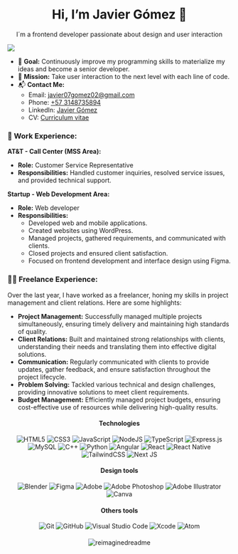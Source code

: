 <h1 align="center">Hi, I’m Javier Gómez 👋</h1>
<p align="center">I´m a frontend developer passionate about design and user interaction</p>
<img align="center" src="https://img.itch.zone/aW1nLzI2NDQ5NDkucG5n/original/3CDxl1.png"/>

- 🎯 **Goal:** Continuously improve my programming skills to materialize my ideas and become a senior developer.
- 🌱 **Mission:** Take user interaction to the next level with each line of code.
- 📬 **Contact Me:**
   - Email: [javier07gomez02@gmail.com](mailto:javier07gomez02@gmail.com)
   - Phone: [+57 3148735894](https://wa.me/573148735894)
   - LinkedIn: [Javier Gómez](https://www.linkedin.com/in/javier-gómez-210a6a256)
   - CV: [Curriculum vitae](https://heyzine.com/flip-book/9cbe91fbdc.html)


### 💼 Work Experience:
**AT&T - Call Center (MSS Area):**
- **Role:** Customer Service Representative
- **Responsibilities:** Handled customer inquiries, resolved service issues, and provided technical support.

**Startup - Web Development Area:**
- **Role:** Web developer
- **Responsibilities:**
  - Developed web and mobile applications.
  - Created websites using WordPress.
  - Managed projects, gathered requirements, and communicated with clients.
  - Closed projects and ensured client satisfaction.
  - Focused on frontend development and interface design using Figma.
  
### 🧑‍💼 Freelance Experience:
Over the last year, I have worked as a freelancer, honing my skills in project management and client relations. Here are some highlights:

- **Project Management:** Successfully managed multiple projects simultaneously, ensuring timely delivery and maintaining high standards of quality.
- **Client Relations:** Built and maintained strong relationships with clients, understanding their needs and translating them into effective digital solutions.
- **Communication:** Regularly communicated with clients to provide updates, gather feedback, and ensure satisfaction throughout the project lifecycle.
- **Problem Solving:** Tackled various technical and design challenges, providing innovative solutions to meet client requirements.
- **Budget Management:** Efficiently managed project budgets, ensuring cost-effective use of resources while delivering high-quality results.

<h4 align="center">Technologies</h4>
<div align="center">
  <img alt="HTML5" src="https://img.shields.io/badge/html5-%23E34F26.svg?style=for-the-badge&logo=html5&logoColor=white"/>
  <img alt="CSS3" src="https://img.shields.io/badge/css3-%231572B6.svg?style=for-the-badge&logo=css3&logoColor=white"/>
  <img alt="JavaScript" src="https://img.shields.io/badge/javascript-%23323330.svg?style=for-the-badge&logo=javascript&logoColor=%23F7DF1E"/>
  <img alt="NodeJS" src="https://img.shields.io/badge/node.js-%2343853D.svg?style=for-the-badge&logo=node-dot-js&logoColor=white"/>
  <img alt="TypeScript" src="https://img.shields.io/badge/typescript-%23007ACC.svg?style=for-the-badge&logo=typescript&logoColor=white"/>
  <img alt="Express.js" src="https://img.shields.io/badge/express.js-%23404d59.svg?style=for-the-badge&logo=express&logoColor=%2361DAFB"/>
  <img alt="MySQL" src="https://img.shields.io/badge/mysql-%2300f.svg?style=for-the-badge&logo=mysql&logoColor=white"/>
  <img alt="C++" src="https://img.shields.io/badge/c++-%2300599C.svg?style=for-the-badge&logo=c%2B%2B&logoColor=white"/>
  <img alt="Python" src="https://img.shields.io/badge/python-%2314354C.svg?style=for-the-badge&logo=python&logoColor=white"/>
  <img alt="Angular" src="https://img.shields.io/badge/angular-%23DD0031.svg?style=for-the-badge&logo=angular&logoColor=white"/>
  <img alt="React" src="https://img.shields.io/badge/react-%2320232a.svg?style=for-the-badge&logo=react&logoColor=%2361DAFB"/>
  <img alt="React Native" src="https://img.shields.io/badge/react_native-%2320232a.svg?style=for-the-badge&logo=react&logoColor=%2361DAFB"/>
  <img alt="TailwindCSS" src="https://img.shields.io/badge/tailwindcss-%2338B2AC.svg?style=for-the-badge&logo=tailwind-css&logoColor=white"/>
  <img alt="Next JS" src="https://img.shields.io/badge/nextjs-%23000000.svg?style=for-the-badge&logo=next.js&logoColor=white"/>
</div>

<h4 align="center">Design tools</h4>
<div align="center">
  <img alt="Blender" src="https://img.shields.io/badge/blender-%23F5792A.svg?style=for-the-badge&logo=blender&logoColor=white"/>
  <img alt="Figma" src="https://img.shields.io/badge/figma-%23F24E1E.svg?style=for-the-badge&logo=figma&logoColor=white"/>
  <img alt="Adobe" src="https://img.shields.io/badge/adobe-%23FF0000.svg?style=for-the-badge&logo=adobe&logoColor=white"/>
  <img alt="Adobe Photoshop" src="https://img.shields.io/badge/adobephotoshop-%2331A8FF.svg?style=for-the-badge&logo=adobephotoshop&logoColor=white"/>
  <img alt="Adobe Illustrator" src="https://img.shields.io/badge/adobeillustrator-%23FF9A00.svg?style=for-the-badge&logo=adobeillustrator&logoColor=white"/>
  <img alt="Canva" src="https://img.shields.io/badge/Canva-%2300C4CC.svg?style=for-the-badge&logo=Canva&logoColor=white"/>
</div>

<h4 align="center">Others tools</h4>
<div align="center">
  <img alt="Git" src="https://img.shields.io/badge/git-%23F05033.svg?style=for-the-badge&logo=git&logoColor=white"/>
  <img alt="GitHub" src="https://img.shields.io/badge/github-%23121011.svg?style=for-the-badge&logo=github&logoColor=white"/>
  <img alt="Visual Studio Code" src="https://img.shields.io/badge/VisualStudioCode-0078d7.svg?style=for-the-badge&logo=visual-studio-code&logoColor=white"/>
  <img alt="Xcode" src="https://img.shields.io/badge/Xcode-007ACC?style=for-the-badge&logo=Xcode&logoColor=white"/>
  <img alt="Atom" src="https://img.shields.io/badge/Atom-%2366595C.svg?style=for-the-badge&logo=atom&logoColor=white"/>
</div>
<h4></h4>
<div align="center">
  <img src="https://myreadme.vercel.app/api/embed/RundelCode?panels=userstatistics,toprepositories,toplanguages,commitgraph" alt="reimaginedreadme" />
</div>
<h4></h4>
